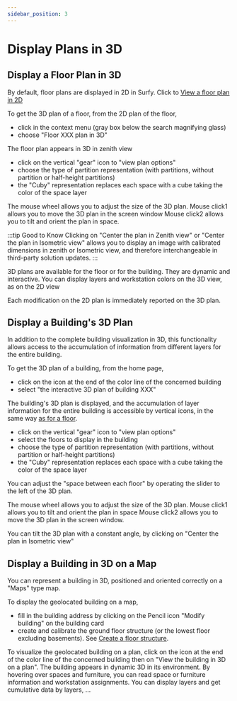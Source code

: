 ```yaml
---
sidebar_position: 3
---
```


# Display Plans in 3D

## Display a Floor Plan in 3D

By default, floor plans are displayed in 2D in Surfy.
Click to [View a floor plan in 2D](/en/docs/courses/views/2Dviews.md#view-a-plan-in-2d)

To get the 3D plan of a floor, from the 2D plan of the floor,

-   click in the context menu (gray box below the search magnifying glass)
-   choose "Floor XXX plan in 3D"

The floor plan appears in 3D in zenith view

-   click on the vertical "gear" icon to "view plan options"
-   choose the type of partition representation (with partitions, without partition or half-height partitions)
-   the "Cuby" representation replaces each space with a cube taking the color of the space layer

The mouse wheel allows you to adjust the size of the 3D plan.
Mouse click1 allows you to move the 3D plan in the screen window
Mouse click2 allows you to tilt and orient the plan in space.

:::tip Good to Know
Clicking on "Center the plan in Zenith view" or "Center the plan in Isometric view" allows you to display an image with calibrated dimensions in zenith or Isometric view, and therefore interchangeable in third-party solution updates.
:::

3D plans are available for the floor or for the building.
They are dynamic and interactive.
You can display layers and workstation colors on the 3D view, as on the 2D view

Each modification on the 2D plan is immediately reported on the 3D plan.

## Display a Building's 3D Plan

In addition to the complete building visualization in 3D, this functionality allows access to the accumulation of information from different layers for the entire building.

To get the 3D plan of a building, from the home page,

-   click on the icon at the end of the color line of the concerned building
-   select "the interactive 3D plan of building XXX"

The building's 3D plan is displayed, and the accumulation of layer information for the entire building is accessible by vertical icons, in the same way [as for a floor](/en/docs/courses/views/2Dviews.md#display-layers-on-plan).

-   click on the vertical "gear" icon to "view plan options"
-   select the floors to display in the building
-   choose the type of partition representation (with partitions, without partition or half-height partitions)
-   the "Cuby" representation replaces each space with a cube taking the color of the space layer

You can adjust the "space between each floor" by operating the slider to the left of the 3D plan.

The mouse wheel allows you to adjust the size of the 3D plan.
Mouse click1 allows you to tilt and orient the plan in space
Mouse click2 allows you to move the 3D plan in the screen window.

You can tilt the 3D plan with a constant angle, by clicking on "Center the plan in Isometric view"

## Display a Building in 3D on a Map

You can represent a building in 3D, positioned and oriented correctly on a "Maps" type map.

To display the geolocated building on a map,

-   fill in the building address by clicking on the Pencil icon "Modify building" on the building card
-   create and calibrate the ground floor structure (or the lowest floor excluding basements). See [Create a floor structure](/en/docs/tutorials/surfaces/structure/create.md).


To visualize the geolocated building on a plan, click on the icon at the end of the color line of the concerned building then on "View the building in 3D on a plan".
The building appears in dynamic 3D in its environment.
By hovering over spaces and furniture, you can read space or furniture information and workstation assignments. You can display layers and get cumulative data by layers, ...
